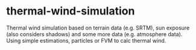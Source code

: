 # thermal-wind-simulation
Thermal wind simulation based on terrain data (e.g. SRTM), sun exposure (also considers shadows) and some more data (e.g. atmosphere data). Using simple estimations, particles or FVM to calc thermal wind.
